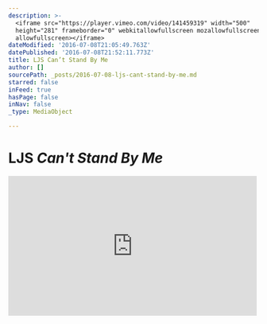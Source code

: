 ```yaml
---
description: >-
  <iframe src="https://player.vimeo.com/video/141459319" width="500"
  height="281" frameborder="0" webkitallowfullscreen mozallowfullscreen
  allowfullscreen></iframe>
dateModified: '2016-07-08T21:05:49.763Z'
datePublished: '2016-07-08T21:52:11.773Z'
title: LJS Can’t Stand By Me
author: []
sourcePath: _posts/2016-07-08-ljs-cant-stand-by-me.md
starred: false
inFeed: true
hasPage: false
inNav: false
_type: MediaObject

---
```

# LJS _Can't Stand By Me_

<iframe src="https://player.vimeo.com/video/141459319" width="500" height="281" frameborder="0" webkitallowfullscreen mozallowfullscreen allowfullscreen\></iframe\>